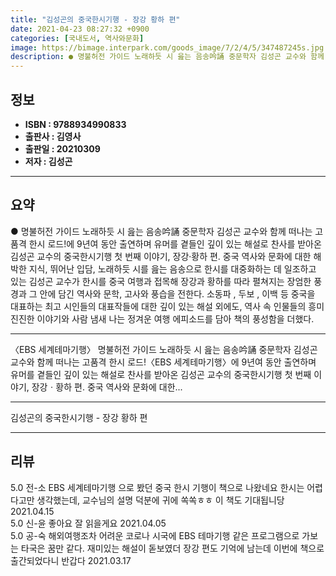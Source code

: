 ```yaml
---
title: "김성곤의 중국한시기행 - 장강 황하 편"
date: 2021-04-23 08:27:32 +0900
categories: [국내도서, 역사와문화]
image: https://bimage.interpark.com/goods_image/7/2/4/5/347487245s.jpg
description: ● 명불허전 가이드 노래하듯 시 읊는 음송吟誦 중문학자 김성곤 교수와 함께 떠나는 고품격 한시 로드!에 9년여 동안 출연하며 유머를 곁들인 깊이 있는 해설로 찬사를 받아온 김성곤 교수의 중국한시기행 첫 번째 이야기, 장강·황하 편. 중국 역사와 문화에 대한 해박한 지식, 뛰어난 입담,
---
```


## **정보**

- **ISBN : 9788934990833**
- **출판사 : 김영사**
- **출판일 : 20210309**
- **저자 : 김성곤**

------



## **요약**

●  명불허전 가이드 노래하듯 시 읊는 음송吟誦 중문학자 김성곤 교수와 함께 떠나는 고품격 한시 로드!에 9년여 동안 출연하며 유머를 곁들인 깊이 있는 해설로 찬사를 받아온 김성곤 교수의 중국한시기행 첫 번째 이야기, 장강·황하 편. 중국 역사와 문화에 대한 해박한 지식, 뛰어난 입담, 노래하듯 시를 읊는 음송으로 한시를 대중화하는 데 일조하고 있는 김성곤 교수가 한시를 중국 여행과 접목해 장강과 황하를 따라 펼쳐지는 장엄한 풍경과 그 안에 담긴 역사와 문학, 고사와 풍습을 전한다. 소동파 , 두보 , 이백  등 중국을 대표하는 최고 시인들의 대표작들에 대한 깊이 있는 해설 외에도, 역사 속 인물들의 흥미진진한 이야기와 사람 냄새 나는 정겨운 여행 에피소드를 담아 책의 풍성함을 더했다.

------

〈EBS 세계테마기행〉 명불허전 가이드
노래하듯 시 읊는 음송吟誦 중문학자 
김성곤 교수와 함께 떠나는 고품격 한시 로드!〈EBS 세계테마기행〉에 9년여 동안 출연하며 유머를 곁들인 깊이 있는 해설로 찬사를 받아온 김성곤 교수의 중국한시기행 첫 번째 이야기, 장강ㆍ황하 편. 중국 역사와 문화에 대한... 

------


김성곤의 중국한시기행 - 장강 황하 편 

------


## **리뷰** 

5.0 전-소  EBS 세계테마기행 으로 봤던 중국 한시 기행이 책으로 나왔네요 한시는 어렵다고만 생각했는데, 교수님의 설명 덕분에 귀에 쏙쏙ㅎㅎ 이 책도 기대됩니당 2021.04.15 <br/>5.0 신-윤 좋아요 잘 읽을게요 2021.04.05 <br/>5.0 공-숙 해외여행조차 어려운 코로나 시국에  EBS 테마기행  같은 프로그램으로 가보는 타국은 꿈만 같다. 재미있는 해설이 돋보였더 장강 편도 기억에 남는데 이번에 책으로 출간되었다니 반갑다 2021.03.17 <br/>